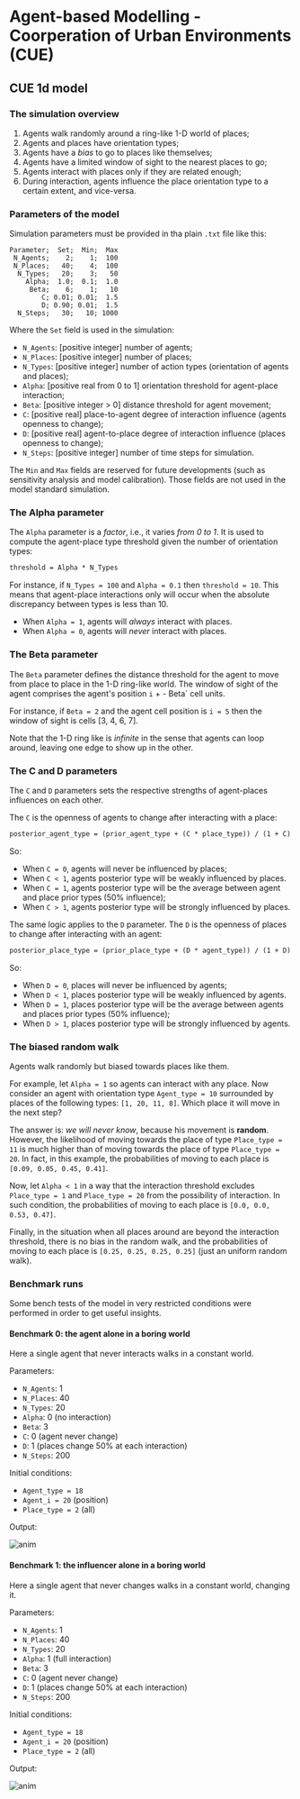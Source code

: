 # Agent-based Modelling - Coorperation of Urban Environments (CUE) 

## CUE 1d model

### The simulation overview

1) Agents walk randomly around a ring-like 1-D world of places;
2) Agents and places have orientation types;
3) Agents have a _bias_ to go to places like themselves;
4) Agents have a limited window of sight to the nearest places to go;
5) Agents interact with places only if they are related enough;
7) During interaction, agents influence the place orientation type to a certain extent, and vice-versa.

### Parameters of the model
Simulation parameters must be provided in tha plain `.txt` file like this:

```text
Parameter;  Set;  Min;  Max
 N_Agents;    2;    1;  100
 N_Places;   40;    4;  100
  N_Types;   20;    3;   50
    Alpha;  1.0;  0.1;  1.0
     Beta;    6;    1;   10
        C; 0.01; 0.01;  1.5
        D; 0.90; 0.01;  1.5
  N_Steps;   30;   10; 1000
```

Where the `Set` field is used in the simulation:
* `N_Agents`: [positive integer] number of agents;
* `N_Places`: [positive integer] number of places;
* `N_Types`: [positive integer] number of action types (orientation of agents and places);
* `Alpha`: [positive real from 0 to 1] orientation threshold for agent-place interaction;
* `Beta`: [positive integer > 0] distance threshold for agent movement;
* `C`: [positive real] place-to-agent degree of interaction influence (agents openness to change);
* `D`: [positive real] agent-to-place degree of interaction influence (places openness to change);
* `N_Steps`: [positive integer] number of time steps for simulation.

The `Min` and `Max` fields are reserved for future developments (such as sensitivity analysis 
and model calibration). Those fields are not used in the model standard simulation.

### The Alpha parameter

The `Alpha` parameter is a _factor_, i.e., it varies _from 0 to 1_. 
It is used to compute the agent-place type threshold given the number of orientation types:
```markdown
threshold = Alpha * N_Types
```
For instance, if `N_Types = 100` and `Alpha = 0.1` then `threshold = 10`. 
This means that agent-place interactions only will 
occur when the absolute discrepancy between types is less than 10.

* When `Alpha = 1`, agents will _always_ interact with places.
* When `Alpha = 0`, agents will _never_ interact with places.

### The Beta parameter 

The `Beta` parameter defines the distance threshold for the agent to move 
from place to place in the 1-D ring-like world. 
The window of sight of the agent comprises the agent's position `i` + - Beta` cell units.

For instance, if `Beta = 2` and the agent cell position is `i = 5` then the window of sight is cells [3, 4, 6, 7].

Note that the 1-D ring like is _infinite_ in the sense that agents can loop around, leaving one edge to show up in the other.

### The C and D parameters

The `C` and `D` parameters sets the respective strengths of agent-places influences on each other. 

The `C` is the openness of agents to change after interacting with a place:

```markdown
posterior_agent_type = (prior_agent_type + (C * place_type)) / (1 + C)
```
So:
* When `C = 0`, agents will never be influenced by places;
* When `C < 1`, agents posterior type will be weakly influenced by places.
* When `C = 1`, agents posterior type will be the average between agent and place prior types (50% influence);
* When `C > 1`, agents posterior type will be strongly influenced by places.

The same logic applies to the `D` parameter. 
The `D` is the openness of places to change after interacting with an agent:

```markdown
posterior_place_type = (prior_place_type + (D * agent_type)) / (1 + D)
```
So:
* When `D = 0`, places will never be influenced by agents;
* When `D < 1`, places posterior type will be weakly influenced by agents.
* When `D = 1`, places posterior type will be the average between agents and places prior types (50% influence);
* When `D > 1`, places posterior type will be strongly influenced by agents.

### The biased random walk

Agents walk randomly but biased towards places like them. 

For example, let `Alpha = 1` so agents can interact with any place. 
Now consider an agent with orientation type `Agent_type = 10` surrounded by places of the following
types: `[1, 20, 11, 8]`. Which place it will move in the next step?

The answer is: _we will never know_, because his movement is **random**.
However, the likelihood of moving towards the place of type `Place_type = 11` is much higher
than of moving towards the place of type `Place_type = 20`. 
In fact, in this example, the probabilities of moving to each place is `[0.09, 0.05, 0.45, 0.41]`.

Now, let `Alpha < 1` in a way that the interaction threshold excludes 
`Place_type = 1` and `Place_type = 20` from the possibility of interaction.
In such condition, the probabilities of moving to each place is `[0.0, 0.0, 0.53, 0.47]`.

Finally, in the situation when all places around are beyond the interaction threshold, there is no bias in
the random walk, and the probabilities of moving to each place is `[0.25, 0.25, 0.25, 0.25]` (just an uniform random walk).

### Benchmark runs

Some bench tests of the model in very restricted conditions were performed in order to get useful insights.

#### Benchmark 0: the agent alone in a boring world

Here a single agent that never interacts walks in a constant world.

Parameters:
* `N_Agents`: 1
* `N_Places`: 40
* `N_Types`: 20
* `Alpha`: 0 (no interaction)
* `Beta`: 3
* `C`: 0 (agent never change)
* `D`: 1 (places change 50% at each interaction)
* `N_Steps`: 200

Initial conditions:
* `Agent_type = 18`
* `Agent_i = 20` (position)
* `Place_type = 2` (all)

Output:

![anim](https://github.com/ipo-exe/abm-cue/blob/main/docs/bench0.gif "bench0")

#### Benchmark 1: the influencer alone in a boring world

Here a single agent that never changes walks in a constant world, changing it.

Parameters:
* `N_Agents`: 1
* `N_Places`: 40
* `N_Types`: 20
* `Alpha`: 1 (full interaction)
* `Beta`: 3
* `C`: 0 (agent never change)
* `D`: 1 (places change 50% at each interaction)
* `N_Steps`: 200

Initial conditions:
* `Agent_type = 18`
* `Agent_i = 20` (position)
* `Place_type = 2` (all)

Output:

![anim](https://github.com/ipo-exe/abm-cue/blob/main/docs/bench1.gif "bench1")
